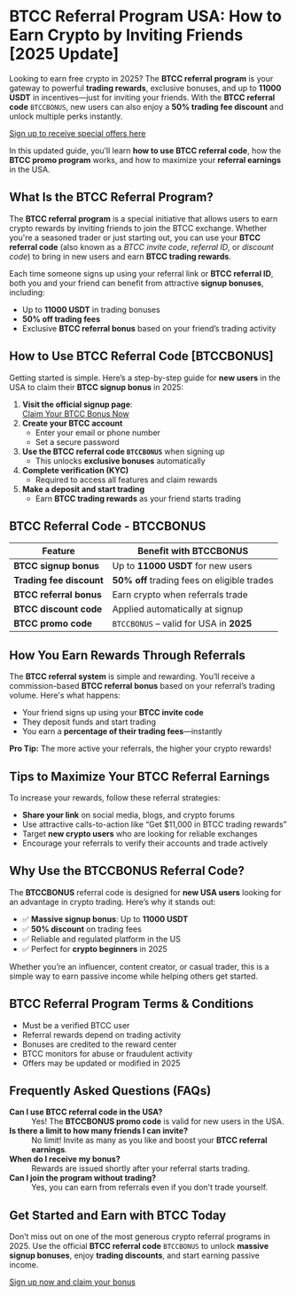 

<h1>BTCC Referral Program USA: How to Earn Crypto by Inviting Friends [2025 Update]</h1>

<p>Looking to earn free crypto in 2025? The <strong>BTCC referral program</strong> is your gateway to powerful <strong>trading rewards</strong>, exclusive bonuses, and up to <strong>11000 USDT</strong> in incentives—just for inviting your friends. With the <strong>BTCC referral code</strong> <code>BTCCBONUS</code>, new users can also enjoy a <strong>50% trading fee discount</strong> and unlock multiple perks instantly.</p>
<p><a href="https://partner.btcc.com/us/c/BTCCBONUS/9303" target="_blank">Sign up to receive special offers here</a></p
<p>In this updated guide, you’ll learn <strong>how to use BTCC referral code</strong>, how the <strong>BTCC promo program</strong> works, and how to maximize your <strong>referral earnings</strong> in the USA.</p>
<img src="https://images.mirror-media.xyz/publication-images/Poz8BlB9BgSoA-3eFI7xG.png?height=500&amp;width=1000" decoding="async" data-nimg="fill" class="css-xah9so" style="position: absolute; inset: 0px; box-sizing: border-box; padding: 0px; border: none; margin: auto; display: block; width: 0px; height: 0px; min-width: 100%; max-width: 100%; min-height: 100%; max-height: 100%;">
<h2>What Is the BTCC Referral Program?</h2>

<p>The <strong>BTCC referral program</strong> is a special initiative that allows users to earn crypto rewards by inviting friends to join the BTCC exchange. Whether you're a seasoned trader or just starting out, you can use your <strong>BTCC referral code</strong> (also known as a <em>BTCC invite code</em>, <em>referral ID</em>, or <em>discount code</em>) to bring in new users and earn <strong>BTCC trading rewards</strong>.</p>

<p>Each time someone signs up using your referral link or <strong>BTCC referral ID</strong>, both you and your friend can benefit from attractive <strong>signup bonuses</strong>, including:</p>

<ul>
  <li>Up to <strong>11000 USDT</strong> in trading bonuses</li>
  <li><strong>50% off trading fees</strong></li>
  <li>Exclusive <strong>BTCC referral bonus</strong> based on your friend’s trading activity</li>
</ul>

<h2>How to Use BTCC Referral Code [BTCCBONUS]</h2>

<p>Getting started is simple. Here’s a step-by-step guide for <strong>new users</strong> in the USA to claim their <strong>BTCC signup bonus</strong> in 2025:</p>

<ol>
  <li><strong>Visit the official signup page</strong>:<br />
    <a href="https://partner.btcc.com/us/c/BTCCBONUS/9303" class="cta-button" target="_blank" rel="noopener noreferrer">Claim Your BTCC Bonus Now</a>
  </li>
  <li><strong>Create your BTCC account</strong>
    <ul>
      <li>Enter your email or phone number</li>
      <li>Set a secure password</li>
    </ul>
  </li>
  <li><strong>Use the BTCC referral code <code>BTCCBONUS</code></strong> when signing up
    <ul>
      <li>This unlocks <strong>exclusive bonuses</strong> automatically</li>
    </ul>
  </li>
  <li><strong>Complete verification (KYC)</strong>
    <ul>
      <li>Required to access all features and claim rewards</li>
    </ul>
  </li>
  <li><strong>Make a deposit and start trading</strong>
    <ul>
      <li>Earn <strong>BTCC trading rewards</strong> as your friend starts trading</li>
    </ul>
  </li>
</ol>

<h2>BTCC Referral Code - BTCCBONUS</h2>

<table>
  <thead>
    <tr>
      <th>Feature</th>
      <th>Benefit with BTCCBONUS</th>
    </tr>
  </thead>
  <tbody>
    <tr>
      <td><strong>BTCC signup bonus</strong></td>
      <td>Up to <strong>11000 USDT</strong> for new users</td>
    </tr>
    <tr>
      <td><strong>Trading fee discount</strong></td>
      <td><strong>50% off</strong> trading fees on eligible trades</td>
    </tr>
    <tr>
      <td><strong>BTCC referral bonus</strong></td>
      <td>Earn crypto when referrals trade</td>
    </tr>
    <tr>
      <td><strong>BTCC discount code</strong></td>
      <td>Applied automatically at signup</td>
    </tr>
    <tr>
      <td><strong>BTCC promo code</strong></td>
      <td><code>BTCCBONUS</code> – valid for USA in <strong>2025</strong></td>
    </tr>
  </tbody>
</table>

<h2>How You Earn Rewards Through Referrals</h2>

<p>The <strong>BTCC referral system</strong> is simple and rewarding. You’ll receive a commission-based <strong>BTCC referral bonus</strong> based on your referral’s trading volume. Here's what happens:</p>

<ul>
  <li>Your friend signs up using your <strong>BTCC invite code</strong></li>
  <li>They deposit funds and start trading</li>
  <li>You earn a <strong>percentage of their trading fees</strong>—instantly</li>
</ul>

<p><strong>Pro Tip:</strong> The more active your referrals, the higher your crypto rewards!</p>

<h2>Tips to Maximize Your BTCC Referral Earnings</h2>

<p>To increase your rewards, follow these referral strategies:</p>

<ul>
  <li><strong>Share your link</strong> on social media, blogs, and crypto forums</li>
  <li>Use attractive calls-to-action like “Get $11,000 in BTCC trading rewards”</li>
  <li>Target <strong>new crypto users</strong> who are looking for reliable exchanges</li>
  <li>Encourage your referrals to verify their accounts and trade actively</li>
</ul>

<h2>Why Use the BTCCBONUS Referral Code?</h2>

<p>The <strong>BTCCBONUS</strong> referral code is designed for <strong>new USA users</strong> looking for an advantage in crypto trading. Here’s why it stands out:</p>

<ul>
  <li>✅ <strong>Massive signup bonus</strong>: Up to <strong>11000 USDT</strong></li>
  <li>✅ <strong>50% discount</strong> on trading fees</li>
  <li>✅ Reliable and regulated platform in the US</li>
  <li>✅ Perfect for <strong>crypto beginners</strong> in 2025</li>
</ul>

<p>Whether you’re an influencer, content creator, or casual trader, this is a simple way to earn passive income while helping others get started.</p>

<h2>BTCC Referral Program Terms &amp; Conditions</h2>

<ul>
  <li>Must be a verified BTCC user</li>
  <li>Referral rewards depend on trading activity</li>
  <li>Bonuses are credited to the reward center</li>
  <li>BTCC monitors for abuse or fraudulent activity</li>
  <li>Offers may be updated or modified in 2025</li>
</ul>

<h2>Frequently Asked Questions (FAQs)</h2>

<dl>
  <dt><strong>Can I use BTCC referral code in the USA?</strong></dt>
  <dd>Yes! The <strong>BTCCBONUS promo code</strong> is valid for new users in the USA.</dd>

  <dt><strong>Is there a limit to how many friends I can invite?</strong></dt>
  <dd>No limit! Invite as many as you like and boost your <strong>BTCC referral earnings</strong>.</dd>

  <dt><strong>When do I receive my bonus?</strong></dt>
  <dd>Rewards are issued shortly after your referral starts trading.</dd>

  <dt><strong>Can I join the program without trading?</strong></dt>
  <dd>Yes, you can earn from referrals even if you don't trade yourself.</dd>
</dl>

<h2>Get Started and Earn with BTCC Today</h2>

<p>Don’t miss out on one of the most generous crypto referral programs in 2025. Use the official <strong>BTCC referral code</strong> <code>BTCCBONUS</code> to unlock <strong>massive signup bonuses</strong>, enjoy <strong>trading discounts</strong>, and start earning passive income.</p>

<p><a href="https://partner.btcc.com/us/c/BTCCBONUS/9303" class="cta-button" target="_blank" rel="noopener noreferrer">Sign up now and claim your bonus</a></p>

</body>
</html>
